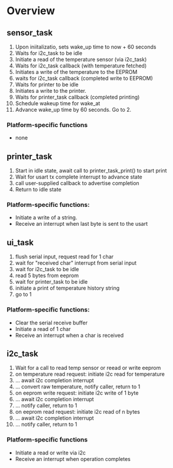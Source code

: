 # Overview

## sensor_task

1. Upon iniitalizatio, sets wake_up time to now + 60 seconds
2. Waits for i2c_task to be idle
3. Initiate a read of the temperature sensor (via i2c_task)
4. Waits for i2c_task callback (with temperature fetched)
5. Initiates a write of the temperature to the EEPROM
6. waits for i2c_task callback (completed write to EEPROM)
7. Waits for printer to be idle
8. Initiates a write to the printer.
9. Waits for printer_task callback (completed printing)
10. Schedule wakeup time for wake_at
11. Advance wake_up time by 60 seconds.  Go to 2.

### Platform-specific functions
- none

## printer_task

1. Start in idle state, await call to printer_task_print() to start print
2. Wait for usart tx complete interrupt to advance state
3. call user-supplied callback to advertise completion
4. Return to idle state

### Platform-specific functions:
- Initiate a write of a string.
- Receive an interrupt when last byte is sent to the usart

## ui_task

1. flush serial input, request read for 1 char
2. wait for "received char" interrupt from serial input
3. wait for i2c_task to be idle
4. read 5 bytes from eeprom
5. wait for printer_task to be idle
6. initiate a print of temperature history string
7. go to 1

### Platform-specific functions:
- Clear the serial receive buffer
- Initiate a read of 1 char
- Receive an interrupt when a char is received

## i2c_task

1. Wait for a call to read temp sensor or reead or write eeprom
2. on temperature read request: initiate i2c read for temperature
3. ... await i2c completion interrupt
4. ... convert raw temperature, notify caller, return to 1
5. on eeprom write request: initiate i2c write of 1 byte
6. ... await i2c completion interrupt
7. ... notify caller, return to 1
8. on eeprom read request: initiate i2c read of n bytes
9. ... await i2c completion interrupt
10. ... notify caller, return to 1

### Platform-specific functions
- Initiate a read or write via i2c
- Receive an interrupt when operation completes
